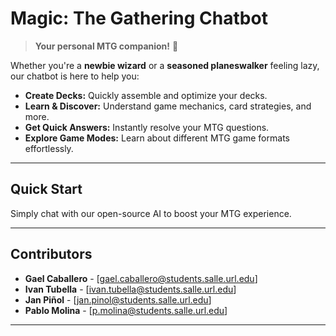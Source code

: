 # Magic: The Gathering Chatbot 

> **Your personal MTG companion!** 🧙

Whether you're a **newbie wizard**  or a **seasoned planeswalker**  feeling lazy, our chatbot is here to help you:

- **Create Decks:** Quickly assemble and optimize your decks.
- **Learn & Discover:** Understand game mechanics, card strategies, and more.
- **Get Quick Answers:** Instantly resolve your MTG questions.
- **Explore Game Modes:** Learn about different MTG game formats effortlessly.

---

## Quick Start

Simply chat with our open-source AI to boost your MTG experience.

---

## Contributors

- **Gael Caballero** - [gael.caballero@students.salle.url.edu]
- **Ivan Tubella** - [ivan.tubella@students.salle.url.edu]
- **Jan Piñol** - [jan.pinol@students.salle.url.edu]
- **Pablo Molina** - [p.molina@students.salle.url.edu]

---